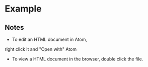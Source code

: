 # Example
## Notes
- To edit an HTML document in Atom,


right click it and "Open with" Atom

- To view a HTML document in the browser,
double click the file.

